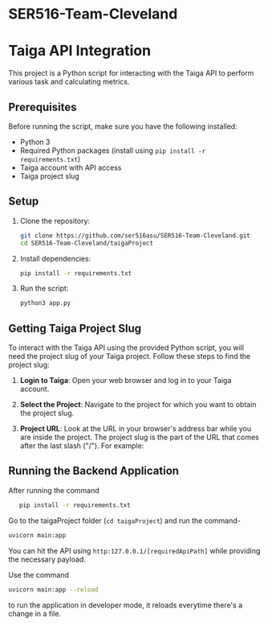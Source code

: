 # SER516-Team-Cleveland

# Taiga API Integration

This project is a Python script for interacting with the Taiga API to perform various task and calculating metrics.

## Prerequisites

Before running the script, make sure you have the following installed:

- Python 3
- Required Python packages (install using `pip install -r requirements.txt`)
- Taiga account with API access
- Taiga project slug

## Setup

1. Clone the repository:

   ```bash
   git clone https://github.com/ser516asu/SER516-Team-Cleveland.git
   cd SER516-Team-Cleveland/taigaProject
   ```

2. Install dependencies:

   ```bash
   pip install -r requirements.txt
   ```
   
3. Run the script:

   ```bash
   python3 app.py
   ```

## Getting Taiga Project Slug

To interact with the Taiga API using the provided Python script, you will need the project slug of your Taiga project. Follow these steps to find the project slug:

1. **Login to Taiga**: Open your web browser and log in to your Taiga account.

2. **Select the Project**: Navigate to the project for which you want to obtain the project slug.

3. **Project URL**: Look at the URL in your browser's address bar while you are inside the project. The project slug is the part of the URL that comes after the last slash ("/"). For example:


## Running the Backend Application

After running the command 
``` bash
   pip install -r requirements.txt
   ```
Go to the taigaProject folder (`cd taigaProject`) and run the command- 
``` bash
uvicorn main:app 
```

You can hit the API using `http:127.0.0.1/[requiredApiPath]`
while providing the necessary payload. 

Use the command 
``` bash
uvicorn main:app --reload
```
to run the application in developer mode, it reloads everytime 
there's a change in a file. 